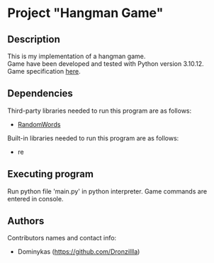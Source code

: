 # Project "Hangman Game"

## Description

This is my implementation of a hangman game.  
Game have been developed and tested with Python version 3.10.12.  
Game specification [here](https://github.com/Dronzillla/hangman_game/blob/main/hangman_specification.md).

## Dependencies

Third-party libraries needed to run this program are as follows: 
* [RandomWords](https://pypi.org/project/RandomWords/)

Built-in libraries needed to run this program are as follows:
* re

## Executing program

Run python file 'main.py' in python interpreter. 
Game commands are entered in console.

## Authors

Contributors names and contact info:
* Dominykas (https://github.com/Dronzillla)